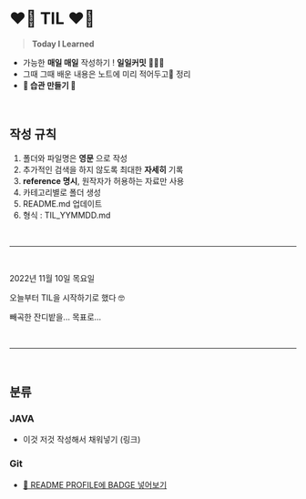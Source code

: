 <!-- TIL Start -->

# __❤️‍🔥 TIL ❤️‍🔥__

> __Today I Learned__

- 가능한 __매일 매일__ 작성하기 !  __일일커밋__ 👩🏻‍💻
- 그때 그때 배운 내용은 노트에 미리 적어두고📝 정리
- __🌟 습관 만들기 🌟__

<br><!-- 단락 구분을 위한 코드 -->

## __작성 규칙__

1. 폴더와 파일명은 __영문__ 으로 작성
2. 추가적인 검색을 하지 않도록 최대한 __자세히__ 기록
3. __reference 명시__, 원작자가 허용하는 자료만 사용
4. 카테고리별로 폴더 생성
5. README.md 업데이트
6. 형식 : TIL_YYMMDD.md

<br>

---
<br>

2022년 11월 10일 목요일 <p>
오늘부터 TIL을 시작하기로 했다 🤓 <p>
빼곡한 잔디밭을... 목표로... <p>

<br>

---
<br>

## __분류__

### __JAVA__

- 이것 저것 작성해서 채워넣기 (링크)

### __Git__

- [🔗 README PROFILE에 BADGE 넣어보기](https://github.com/NOSTALJIAN/TIL/blob/8295fc7ecf350afb171bd2c976ee746acffc897e/TIL_221111.md#L21)
